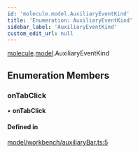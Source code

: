 ```yaml
---
id: 'molecule.model.AuxiliaryEventKind'
title: 'Enumeration: AuxiliaryEventKind'
sidebar_label: 'AuxiliaryEventKind'
custom_edit_url: null
---
```


[molecule](../namespaces/molecule).[model](../namespaces/molecule.model).AuxiliaryEventKind

## Enumeration Members

### onTabClick

• **onTabClick**

#### Defined in

[model/workbench/auxiliaryBar.ts:5](https://github.com/DTStack/molecule/blob/927b7d39/src/model/workbench/auxiliaryBar.ts#L5)
